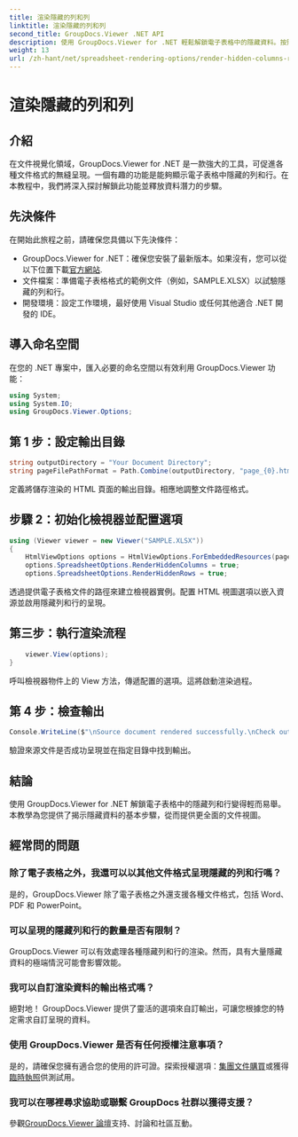 ```yaml
---
title: 渲染隱藏的列和列
linktitle: 渲染隱藏的列和列
second_title: GroupDocs.Viewer .NET API
description: 使用 GroupDocs.Viewer for .NET 輕鬆解鎖電子表格中的隱藏資料。按照我們的逐步指南來揭示隱藏的列和行。
weight: 13
url: /zh-hant/net/spreadsheet-rendering-options/render-hidden-columns-rows/
---
```


# 渲染隱藏的列和列

## 介紹
在文件視覺化領域，GroupDocs.Viewer for .NET 是一款強大的工具，可促進各種文件格式的無縫呈現。一個有趣的功能是能夠顯示電子表格中隱藏的列和行。在本教程中，我們將深入探討解鎖此功能並釋放資料潛力的步驟。
## 先決條件
在開始此旅程之前，請確保您具備以下先決條件：
- GroupDocs.Viewer for .NET：確保您安裝了最新版本。如果沒有，您可以從以下位置下載[官方網站](https://releases.groupdocs.com/viewer/net/).
- 文件檔案：準備電子表格格式的範例文件（例如，SAMPLE.XLSX）以試驗隱藏的列和行。
- 開發環境：設定工作環境，最好使用 Visual Studio 或任何其他適合 .NET 開發的 IDE。
## 導入命名空間
在您的 .NET 專案中，匯入必要的命名空間以有效利用 GroupDocs.Viewer 功能：
```csharp
using System;
using System.IO;
using GroupDocs.Viewer.Options;
```
## 第 1 步：設定輸出目錄
```csharp
string outputDirectory = "Your Document Directory";
string pageFilePathFormat = Path.Combine(outputDirectory, "page_{0}.html");
```
定義將儲存渲染的 HTML 頁面的輸出目錄。相應地調整文件路徑格式。
## 步驟 2：初始化檢視器並配置選項
```csharp
using (Viewer viewer = new Viewer("SAMPLE.XLSX"))
{
    HtmlViewOptions options = HtmlViewOptions.ForEmbeddedResources(pageFilePathFormat);
    options.SpreadsheetOptions.RenderHiddenColumns = true;
    options.SpreadsheetOptions.RenderHiddenRows = true;
```
透過提供電子表格文件的路徑來建立檢視器實例。配置 HTML 視圖選項以嵌入資源並啟用隱藏列和行的呈現。
## 第三步：執行渲染流程
```csharp
    viewer.View(options);
}
```
呼叫檢視器物件上的 View 方法，傳遞配置的選項。這將啟動渲染過程。
## 第 4 步：檢查輸出
```csharp
Console.WriteLine($"\nSource document rendered successfully.\nCheck output in {outputDirectory}.");
```
驗證來源文件是否成功呈現並在指定目錄中找到輸出。
## 結論
使用 GroupDocs.Viewer for .NET 解鎖電子表格中的隱藏列和行變得輕而易舉。本教學為您提供了揭示隱藏資料的基本步驟，從而提供更全面的文件視圖。
## 經常問的問題
### 除了電子表格之外，我還可以以其他文件格式呈現隱藏的列和行嗎？
是的，GroupDocs.Viewer 除了電子表格之外還支援各種文件格式，包括 Word、PDF 和 PowerPoint。
### 可以呈現的隱藏列和行的數量是否有限制？
GroupDocs.Viewer 可以有效處理各種隱藏列和行的渲染。然而，具有大量隱藏資料的極端情況可能會影響效能。
### 我可以自訂渲染資料的輸出格式嗎？
絕對地！ GroupDocs.Viewer 提供了靈活的選項來自訂輸出，可讓您根據您的特定需求自訂呈現的資料。
### 使用 GroupDocs.Viewer 是否有任何授權注意事項？
是的，請確保您擁有適合您的使用的許可證。探索授權選項：[集團文件購買](https://purchase.groupdocs.com/buy)或獲得[臨時執照](https://purchase.groupdocs.com/temporary-license/)供測試用。
### 我可以在哪裡尋求協助或聯繫 GroupDocs 社群以獲得支援？
參觀[GroupDocs.Viewer 論壇](https://forum.groupdocs.com/c/viewer/9)支持、討論和社區互動。